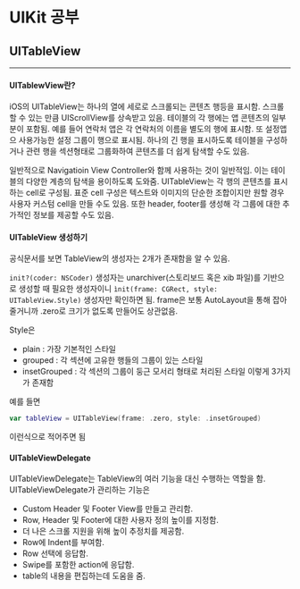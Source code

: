 # UIKit 공부
## UITableView
---
#### UITablewView란?
iOS의 UITableView는 하나의 열에 세로로 스크롤되는 콘텐츠 행등을 표시함. 스크롤할 수 있는 만큼 UIScrollView를 상속받고 있음. 테이블의 각 행에는 앱 콘텐츠의 일부분이 포함됨. 예를 들어 연락처 앱은 각 연락처의 이름을 별도의 행에 표시함. 또 설정앱으 사용가능한 설정 그룹이 행으로 표시됨. 하나의 긴 행을 표시하도록 테이블을 구성하거나 관련 행을 섹션형태로 그룹화하여 콘텐츠를 더 쉽게 탐색할 수도 있음.

일반적으로 Navigatioin View Controller와 함께 사용하는 것이 일반적임. 이는 테이블의 다양한 계층의 탐색을 용이하도록 도와줌. UITableView는 각 행의 콘텐츠를 표시하는 cell로 구성됨. 표준 cell 구성은 텍스트와 이미지의 단순한 조합이지만 원할 경우 사용자 커스텀 cell을 만들 수도 있음. 또한 header, footer를 생성해 각 그룹에 대한 추가적인 정보를 제공할 수도 있음.

#### UITableView 생성하기
공식문서를 보면 TableView의 생성자는 2개가 존재함을 알 수 있음.

`init?(coder: NSCoder)` 생성자는 unarchiver(스토리보드 혹은 xib 파일)를 기반으로 생성할 때 필요한 생성자이니 `ìnit(frame: CGRect, style: UITableView.Style)` 생성자만 확인하면 됨. frame은 보통 AutoLayout을 통해 잡아줄거니까 .zero로 크기가 없도록 만들어도 상관없음. 

Style은
- plain : 가장 기본적인 스타일
- grouped : 각 섹션에 고유한 행들의 그룹이 있는 스타일
- insetGrouped : 각 섹션의 그룹이 둥근 모서리 형태로 처리된 스타일
이렇게 3가지가 존재함

예를 들면
```swift
var tableView = UITableView(frame: .zero, style: .insetGrouped)
```
이런식으로 적어주면 됨

#### UITableViewDelegate
UITableViewDelegate는 TableView의 여러 기능을 대신 수행하는 역할을 함. UITableViewDelegate가 관리하는 기능은
- Custom Header 및 Footer View를 만들고 관리함.
- Row, Header 및 Footer에 대한 사용자 정의 높이를 지정함.
- 더 나은 스크롤 지원을 위해 높이 추정치를 제공함.
- Row에 Indent를 부여함.
- Row 선택에 응답함.
- Swipe를 포함한 action에 응답함.
- table의 내용을 편집하는데 도움을 줌.